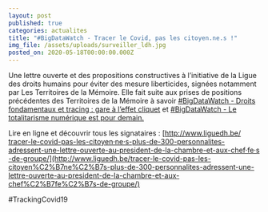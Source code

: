 ```yaml
---
layout: post
published: true
categories: actualites
title: "#BigDataWatch - Tracer le Covid, pas les citoyen.ne.s !"
img_file: /assets/uploads/surveiller_ldh.jpg
posted_on: 2020-05-18T00:00:00.000Z
---
```

Une lettre ouverte et des propositions constructives à l’initiative de la Ligue des droits humains pour éviter des mesure liberticides, signées notamment par Les Territoires de la Mémoire. Elle fait suite aux prises de positions précédentes des Territoires de la Mémoire à savoir [\#BigDataWatch - Droits fondamentaux et tracing : gare à l’effet cliquet](https://www.territoires-memoire.be/actualites/2020/04/bigdatawatch-droits-fondamentaux-et-tracing-gare-a-l-effet-cliquet/) et [\#BigDataWatch - Le totalitarisme numérique est pour demain.](https://www.territoires-memoire.be/actualites/2020/05/bigdatawatch-le-totalitarisme-numerique-est-pour-demain/)

Lire en ligne et découvrir tous les signataires : [http://www.liguedh.be/​tracer-le-covid-pas-les-cit​oyen·ne·s-plus-de-300-personna​lites-adressent-une-lettre​-ouverte-au-president-de-l​a-chambre-et-aux-chef·fe·s​-de-groupe/](http://www.liguedh.be/tracer-le-covid-pas-les-citoyen%C2%B7ne%C2%B7s-plus-de-300-personnalites-adressent-une-lettre-ouverte-au-president-de-la-chambre-et-aux-chef%C2%B7fe%C2%B7s-de-groupe/)

\#TrackingCovid19